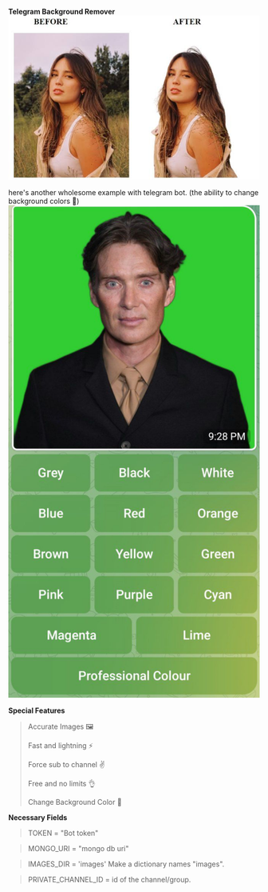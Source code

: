    **Telegram Background Remover**
![Example](./images/example.png)

here's another wholesome example with telegram bot. (the ability to change background colors 🎨)
![Example](./images/example1.png)

**Special Features**
> Accurate Images 🖼
> 
>Fast and lightning ⚡
> 
>Force sub to channel ✌
> 
>Free and no limits 👌
> 
>Change Background Color 🎨


**Necessary Fields**
>TOKEN = "Bot token"

>MONGO_URI = "mongo db uri"

>IMAGES_DIR = 'images' Make a dictionary names "images".

>PRIVATE_CHANNEL_ID = id of the channel/group.

